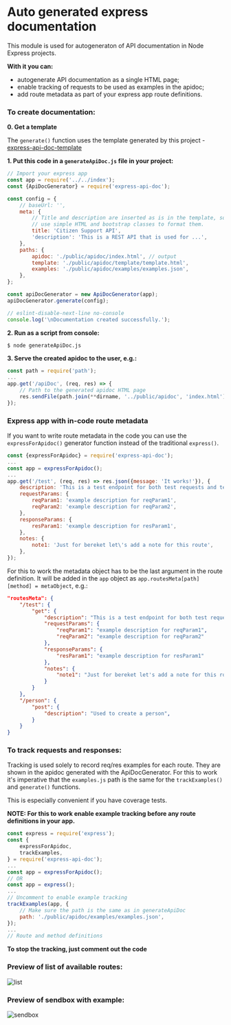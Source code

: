 # Auto generated express documentation
This module is used for autogeneraton of API documentation in Node Express projects.

**With it you can:**
 * autogenerate API documentation as a single HTML page;
 * enable tracking of requests to be used as examples in the apidoc;
 * add route metadata as part of your express app route definitions.

### To create documentation:
**0. Get a template**

The `generate()` function uses the template generated by this project - [express-api-doc-template](https://github.com/forestlake/express-api-doc-template)

**1. Put this code in a `generateApiDoc.js` file in your project:**
```javascript
// Import your express app
const app = require('../../index');
const {ApiDocGenerator} = require('express-api-doc');

const config = {
    // baseUrl: '',
    meta: {
        // Title and description are inserted as is in the template, so you can
        // use simple HTML and bootstrap classes to format them.
        title: 'Citizen Support API',
        'description': 'This is a REST API that is used for ...',
    },
    paths: {
        apidoc: './public/apidoc/index.html', // output
        template: './public/apidoc/template/template.html',
        examples: './public/apidoc/examples/examples.json',
    },
};

const apiDocGenerator = new ApiDocGenerator(app);
apiDocGenerator.generate(config);

// eslint-disable-next-line no-console
console.log('\nDocumentation created successfully.');
```
**2. Run as a script from console:**
```bash
$ node generateApiDoc.js
```
**3. Serve the created apidoc to the user, e.g.:**
```javascript
const path = require('path');
...
app.get('/apiDoc', (req, res) => {
    // Path to the generated apidoc HTML page
    res.sendFile(path.join(**dirname, '../public/apidoc', 'index.html'));
});
```

### Express app with in-code route metadata
If you want to write route metadata in the code you can use the `expressForApidoc()` generator function instead of the traditional `express()`.
```javascript
const {expressForApidoc} = require('express-api-doc');
...
const app = expressForApidoc();
...
app.get('/test', (req, res) => res.json({message: 'It works!'}), {
    description: 'This is a test endpoint for both test requests and test apidoc :)',
    requestParams: {
        reqParam1: 'example description for reqParam1',
        reqParam2: 'example description for reqParam2',
    },
    responseParams: {
        resParam1: 'example description for resParam1',
    },
    notes: {
        note1: 'Just for bereket let\'s add a note for this route',
    },
});
```
For this to work the metadata object has to be the last argument in the route definition. It will be added in the `app` object as `app.routesMeta[path][method] = metaObject`, e.g.:
```json
"routesMeta": {
    "/test": {
        "get": {
            "description": "This is a test endpoint for both test requests and test apidoc :)",
            "requestParams": {
                "reqParam1": "example description for reqParam1",
                "reqParam2": "example description for reqParam2"
            },
            "responseParams": {
                "resParam1": "example description for resParam1"
            },
            "notes": {
                "note1": "Just for bereket let's add a note for this route"
            }
        }
    },
    "/person": {
        "post": {
            "description": "Used to create a person",
        }
    }
}
```
### To track requests and responses:
Tracking is used solely to record req/res examples for each route. They are shown in the apidoc generated with the ApiDocGenerator. For this to work it's imperative that the `examples.js` path is the same for the `trackExamples()` and `generate()` functions.

This is especially convenient if you have coverage tests.

**NOTE: For this to work enable example tracking before any route definitions in your app.**
```javascript
const express = require('express');
const {
    expressForApidoc,
    trackExamples,
} = require('express-api-doc');
...
const app = expressForApidoc();
// OR
const app = express();
...
// Uncomment to enable example tracking
trackExamples(app, {
    // Make sure the path is the same as in generateApiDoc
    path: './public/apidoc/examples/examples.json',
});
...
// Route and method definitions
```
**To stop the tracking, just comment out the code**

### Preview of list of available routes:
![list](https://github.com/forestlake/express-api-doc/blob/master/images/list.jpg?raw=true)
### Preview of sendbox with example:
![sendbox](https://github.com/forestlake/express-api-doc/blob/master/images/sendbox.jpg?raw=true)
